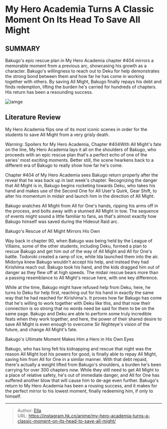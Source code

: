 # My Hero Academia Turns A Classic Moment On Its Head To Save All Might


## SUMMARY 



  Bakugo&#39;s epic rescue plan in My Hero Academia chapter #404 mirrors a memorable moment from a previous arc, showcasing his growth as a character.   Bakugo&#39;s willingness to reach out to Deku for help demonstrates the strong bond between them and how far he has come in working together with others.   By saving All Might, Bakugo finally repays his debt and finds redemption, lifting the burden he&#39;s carried for hundreds of chapters. His return has been a resounding success.  

![iamge](https://static1.srcdn.com/wordpress/wp-content/uploads/2023/10/mha-bakugo-hand.jpg)

## Literature Review

My Hero Academia flips one of its most iconic scenes in order for the students to save All Might from a very grisly death.




Warning: Spoilers for My Hero Academia, Chapter #404With All Might&#39;s fate on the line, My Hero Academia lays it all on the shoulders of Bakugo, who proceeds with an epic rescue plan that&#39;s a perfect echo of one of the series&#39; most exciting moments. Better still, the scene hearkens back to a different era of Bakugo to really show how far he&#39;s come.




Chapter #404 of My Hero Academia sees Bakugo return properly after the reveal that he was back up in last week&#39;s chapter. Recognizing the danger that All Might is in, Bakugo begins rocketing towards Deku, who takes his hand and makes use of the Second One for All User&#39;s Quirk, Gear Shift, to alter his momentum in midair and launch him in the direction of All Might.

          

Bakugo snatches All Might from All for One&#39;s hands, ripping his arms off in the process, and bolts away with a stunned All Might in tow. The sequence of events might sound a little familiar to fans, as that&#39;s almost exactly how Bakugo himself was saved during the Hideout Raid arc.


 Bakugo&#39;s Rescue of All Might Mirrors His Own 
          




Way back in chapter 90, when Bakugo was being held by the League of Villains, some of the other students, including Deku, formed a plan to rescue Bakugo and get him out of the way of All Might and All for One&#39;s battle. Todoroki created a ramp of ice, while Ida launched them into the air. Midoriya knew Bakugo wouldn&#39;t accept his help, and instead they had Kirishima reach out. Bakugo took his hand, and the kids dragged him out of danger as they flew off at high speeds. The midair rescue bears more than a passing resemblance to All Might&#39;s rescue here, with one key difference.

While at the time, Bakugo might have refused help from Deku, here, he turns to Deku for help first, reaching out for his hand in exactly the same way that he had reached for Kirishima&#39;s. It proves how far Bakugo has come that he&#39;s willing to work together with Deku like this, and that now their connection is so strong that no words need be said for them to be on the same page. Bakugo and Deku are able to perform some truly incredible feats when they work together, and here, the power of their shared desire to save All Might is even enough to overcome Sir Nighteye&#39;s vision of the future, and change All Might&#39;s fate.






 Bakugo&#39;s Ultimate Moment Makes Him a Hero in His Own Eyes 
          

Bakugo, who has long felt his kidnapping and rescue that night was the reason All Might lost his powers for good, is finally able to repay All Might, saving him from All for One in a similar manner. With that debt repaid, there&#39;s actually a weight lifted from Bakugo&#39;s shoulders, a burden he&#39;s been carrying for over 300 chapters now. While they still need to get All Might to a place of relative safety, he&#39;s out of immediate danger, and All for One has suffered another blow that will cause him to de-age even further. Bakugo&#39;s return to My Hero Academia has been a rousing success, and it makes for the perfect mirror to his lowest moment, finally redeeming him, if only to himself.



---

> Author: [Ella](https://instagram.hk.cn/)  
> URL: https://instagram.hk.cn/anime/my-hero-academia-turns-a-classic-moment-on-its-head-to-save-all-might/  

